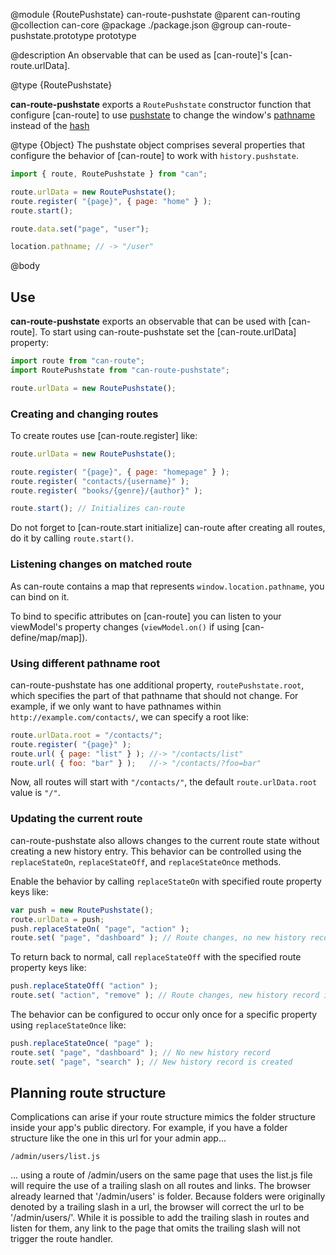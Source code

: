 @module {RoutePushstate} can-route-pushstate
@parent can-routing
@collection can-core
@package ./package.json
@group can-route-pushstate.prototype prototype

@description An observable that can be used as [can-route]'s [can-route.urlData].

@type {RoutePushstate}

__can-route-pushstate__ exports a `RoutePushstate` constructor function that configure [can-route] to use
[pushstate](https://developer.mozilla.org/en-US/docs/Web/Guide/API/DOM/Manipulating_the_browser_history)
to change the window's [pathname](https://developer.mozilla.org/en-US/docs/Web/API/URLUtils.pathname) instead
of the [hash](https://developer.mozilla.org/en-US/docs/Web/API/URLUtils.hash)

@type {Object} The pushstate object comprises several properties that configure the behavior of [can-route] to work with `history.pushstate`.

```js
import { route, RoutePushstate } from "can";

route.urlData = new RoutePushstate();
route.register( "{page}", { page: "home" } );
route.start();

route.data.set("page", "user");

location.pathname; // -> "/user"
```

@body

## Use

__can-route-pushstate__ exports an observable that can be used with [can-route]. To start using can-route-pushstate set the [can-route.urlData] property:

```js
import route from "can-route";
import RoutePushstate from "can-route-pushstate";

route.urlData = new RoutePushstate();
```

### Creating and changing routes

To create routes use [can-route.register] like:

```js
route.urlData = new RoutePushstate();

route.register( "{page}", { page: "homepage" } );
route.register( "contacts/{username}" );
route.register( "books/{genre}/{author}" );

route.start(); // Initializes can-route
```

Do not forget to [can-route.start initialize] can-route after creating all routes, do it by calling `route.start()`.

### Listening changes on matched route

As can-route contains a map that represents `window.location.pathname`, you can bind on it.

To bind to specific attributes on [can-route] you can listen to your viewModel's property changes (`viewModel.on()` if using [can-define/map/map]).

### Using different pathname root

can-route-pushstate has one additional property, `routePushstate.root`, which specifies the part of that pathname that should not change. For example, if we only want to have pathnames within `http://example.com/contacts/`, we can specify a root like:

```js
route.urlData.root = "/contacts/";
route.register( "{page}" );
route.url( { page: "list" } ); //-> "/contacts/list"
route.url( { foo: "bar" } );   //-> "/contacts/?foo=bar"
```

Now, all routes will start with `"/contacts/"`, the default `route.urlData.root` value is `"/"`.

### Updating the current route

can-route-pushstate also allows changes to the current route state without creating a new history entry. This behavior can be controlled using the `replaceStateOn`, `replaceStateOff`, and `replaceStateOnce` methods.

Enable the behavior by calling `replaceStateOn` with specified route property keys like:

```js
var push = new RoutePushstate();
route.urlData = push;
push.replaceStateOn( "page", "action" );
route.set( "page", "dashboard" ); // Route changes, no new history record
```

To return back to normal, call `replaceStateOff` with the specified route property keys like:

```js
push.replaceStateOff( "action" );
route.set( "action", "remove" ); // Route changes, new history record is created
```

The behavior can be configured to occur only once for a specific property using `replaceStateOnce` like:

```js
push.replaceStateOnce( "page" );
route.set( "page", "dashboard" ); // No new history record
route.set( "page", "search" ); // New history record is created
```


## Planning route structure

Complications can arise if your route structure mimics the folder structure inside your app's public directory.  For example, if you have a folder structure like the one in this url for your admin app...

`/admin/users/list.js`

... using a route of /admin/users on the same page that uses the list.js file will require the use of a trailing slash on all routes and links.  The browser already learned that '/admin/users' is folder.  Because folders were originally denoted by a trailing slash in a url, the browser will correct the url to be '/admin/users/'.  While it is possible to add the trailing slash in routes and listen for them, any link to the page that omits the trailing slash will not trigger the route handler.
